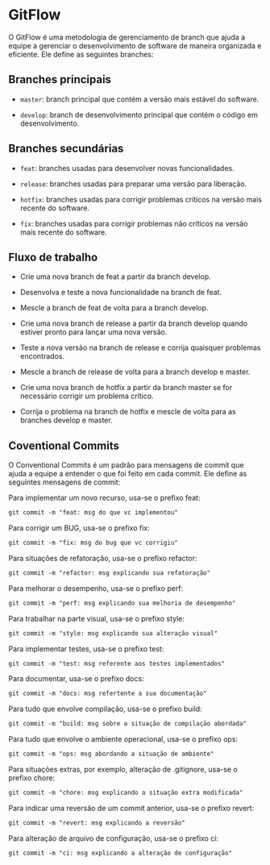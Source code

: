 # GitFlow

O GitFlow é uma metodologia de gerenciamento de branch que ajuda a equipe a gerenciar o desenvolvimento de software de maneira organizada e eficiente. Ele define as seguintes branches:

## Branches principais

- `master`: branch principal que contém a versão mais estável do software.

- `develop`: branch de desenvolvimento principal que contém o código em desenvolvimento.

## Branches secundárias

- `feat`: branches usadas para desenvolver novas funcionalidades.

- `release`: branches usadas para preparar uma versão para liberação.

- `hotfix`: branches usadas para corrigir problemas críticos na versão mais recente do software.

- `fix`: branches usadas para corrigir problemas não críticos na versão mais recente do software.

## Fluxo de trabalho

- Crie uma nova branch de feat a partir da branch develop.

- Desenvolva e teste a nova funcionalidade na branch de feat.

- Mescle a branch de feat de volta para a branch develop.

- Crie uma nova branch de release a partir da branch develop quando estiver pronto para lançar uma nova versão.

- Teste a nova versão na branch de release e corrija quaisquer problemas encontrados.

- Mescle a branch de release de volta para a branch develop e master.

- Crie uma nova branch de hotfix a partir da branch master se for necessário corrigir um problema crítico.

- Corrija o problema na branch de hotfix e mescle de volta para as branches develop e master.

## Coventional Commits

O Conventional Commits é um padrão para mensagens de commit que ajuda a equipe a entender o que foi feito em cada commit. Ele define as seguintes mensagens de commit:

Para implementar um novo recurso, usa-se o prefixo feat:

```html
git commit -m "feat: msg do que vc implementou"
```

Para corrigir um BUG, usa-se o prefixo fix:

```html
git commit -m "fix: msg do bug que vc corrigiu"
```

Para situações de refatoração, usa-se o prefixo refactor:

```html
git commit -m "refactor: msg explicando sua refatoração"
```

Para melhorar o desempenho, usa-se o prefixo perf:

```html
git commit -m "perf: msg explicando sua melhoria de desempenho"
```

Para trabalhar na parte visual, usa-se o prefixo style:

```html
git commit -m "style: msg explicando sua alteração visual"
```

Para implementar testes, usa-se o prefixo test:

```html
git commit -m "test: msg referente aos testes implementados"
```

Para documentar, usa-se o prefixo docs:

```html
git commit -m "docs: msg refertente a sua documentação"
```

Para tudo que envolve compilação, usa-se o prefixo build:

```html
git commit -m "build: msg sobre a situação de compilação abordada"
```

Para tudo que envolve o ambiente operacional, usa-se o prefixo ops:

```html
git commit -m "ops: msg abordando a situação de ambiente"
```

Para situações extras, por exemplo, alteração de .gitignore, usa-se o prefixo chore:

```html
git commit -m "chore: msg explicando a situação extra modificada"
```

Para indicar uma reversão de um commit anterior, usa-se o prefixo revert:

```html
git commit -m "revert: msg explicando a reversão"
```

Para alteração de arquivo de configuração, usa-se o prefixo ci:

```html
git commit -m "ci: msg explicando a alteração de configuração"
```

